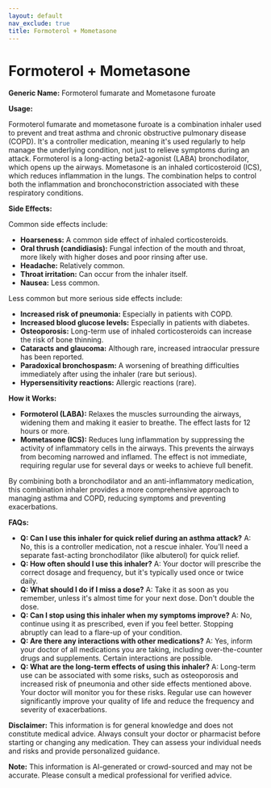 ```yaml
---
layout: default
nav_exclude: true
title: Formoterol + Mometasone
---
```


# Formoterol + Mometasone

**Generic Name:** Formoterol fumarate and Mometasone furoate

**Usage:**

Formoterol fumarate and mometasone furoate is a combination inhaler used to prevent and treat asthma and chronic obstructive pulmonary disease (COPD).  It's a controller medication, meaning it's used regularly to help manage the underlying condition, not just to relieve symptoms during an attack.  Formoterol is a long-acting beta2-agonist (LABA) bronchodilator, which opens up the airways. Mometasone is an inhaled corticosteroid (ICS), which reduces inflammation in the lungs.  The combination helps to control both the inflammation and bronchoconstriction associated with these respiratory conditions.


**Side Effects:**

Common side effects include:

* **Hoarseness:**  A common side effect of inhaled corticosteroids.
* **Oral thrush (candidiasis):**  Fungal infection of the mouth and throat, more likely with higher doses and poor rinsing after use.
* **Headache:** Relatively common.
* **Throat irritation:** Can occur from the inhaler itself.
* **Nausea:** Less common.

Less common but more serious side effects include:

* **Increased risk of pneumonia:**  Especially in patients with COPD.
* **Increased blood glucose levels:** Especially in patients with diabetes.
* **Osteoporosis:** Long-term use of inhaled corticosteroids can increase the risk of bone thinning.
* **Cataracts and glaucoma:** Although rare, increased intraocular pressure has been reported.
* **Paradoxical bronchospasm:**  A worsening of breathing difficulties immediately after using the inhaler (rare but serious).
* **Hypersensitivity reactions:** Allergic reactions (rare).


**How it Works:**

* **Formoterol (LABA):**  Relaxes the muscles surrounding the airways, widening them and making it easier to breathe. The effect lasts for 12 hours or more.
* **Mometasone (ICS):** Reduces lung inflammation by suppressing the activity of inflammatory cells in the airways. This prevents the airways from becoming narrowed and inflamed. The effect is not immediate, requiring regular use for several days or weeks to achieve full benefit.

By combining both a bronchodilator and an anti-inflammatory medication, this combination inhaler provides a more comprehensive approach to managing asthma and COPD, reducing symptoms and preventing exacerbations.


**FAQs:**

* **Q: Can I use this inhaler for quick relief during an asthma attack?** A: No, this is a controller medication, not a rescue inhaler.  You'll need a separate fast-acting bronchodilator (like albuterol) for quick relief.
* **Q: How often should I use this inhaler?** A: Your doctor will prescribe the correct dosage and frequency, but it's typically used once or twice daily.
* **Q: What should I do if I miss a dose?** A: Take it as soon as you remember, unless it's almost time for your next dose. Don't double the dose.
* **Q: Can I stop using this inhaler when my symptoms improve?** A: No, continue using it as prescribed, even if you feel better. Stopping abruptly can lead to a flare-up of your condition.
* **Q: Are there any interactions with other medications?** A:  Yes, inform your doctor of all medications you are taking, including over-the-counter drugs and supplements. Certain interactions are possible.
* **Q: What are the long-term effects of using this inhaler?** A: Long-term use can be associated with some risks, such as osteoporosis and increased risk of pneumonia and other side effects mentioned above. Your doctor will monitor you for these risks.  Regular use can however significantly improve your quality of life and reduce the frequency and severity of exacerbations.


**Disclaimer:** This information is for general knowledge and does not constitute medical advice.  Always consult your doctor or pharmacist before starting or changing any medication.  They can assess your individual needs and risks and provide personalized guidance.


**Note:** This information is AI-generated or crowd-sourced and may not be accurate. Please consult a medical professional for verified advice.
